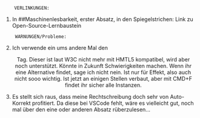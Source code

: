         VERLINKUNGEN:   
1. In ##Maschinenlesbarkeit, erster Absatz, in den Spiegelstrichen: Link zu Open-Source-Lernbaustein




        WARNUNGEN/Probleme: 
1. Ich verwende ein ums andere Mal den <center> Tag. Dieser ist laut W3C nicht mehr mit HMTL5 kompatibel, wird aber noch unterstützt. Könnte in Zukunft Schwierigkeiten machen. Wenn ihr eine Alternative findet, sage ich nicht nein. Ist nur für Effekt, also auch nicht sooo wichtig. Ist jetzt an einigen Stellen verbaut, aber mit CMD+F findet ihr sicher alle Instanzen. 

2. Es stellt sich raus, dass meine Rechtschreibung doch sehr von Auto-Korrekt profitiert. Da diese bei VSCode fehlt, wäre es vielleicht gut, noch mal über den eine oder anderen Absatz rüberzulesen...